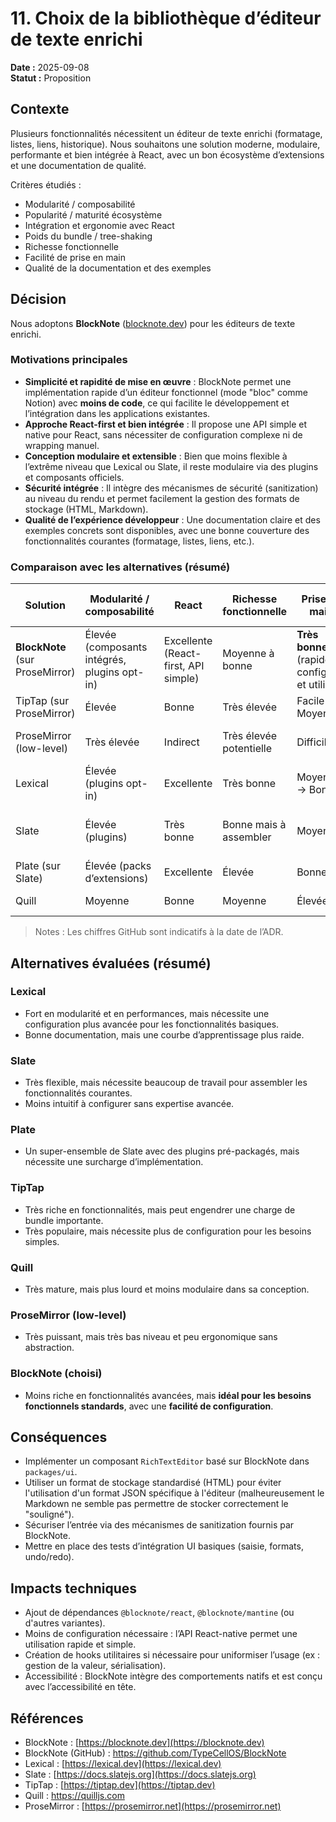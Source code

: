 # 11. Choix de la bibliothèque d’éditeur de texte enrichi

**Date :** 2025-09-08  
**Statut :** Proposition

## Contexte

Plusieurs fonctionnalités nécessitent un éditeur de texte enrichi (formatage, listes, liens, historique). Nous souhaitons une solution moderne, modulaire, performante et bien intégrée à React, avec un bon écosystème d’extensions et une documentation de qualité.

Critères étudiés :

- Modularité / composabilité  
- Popularité / maturité écosystème  
- Intégration et ergonomie avec React  
- Poids du bundle / tree-shaking  
- Richesse fonctionnelle  
- Facilité de prise en main  
- Qualité de la documentation et des exemples  

## Décision

Nous adoptons **BlockNote** ([blocknote.dev](https://blocknote.dev)) pour les éditeurs de texte enrichi.

### Motivations principales

- **Simplicité et rapidité de mise en œuvre** : BlockNote permet une implémentation rapide d’un éditeur fonctionnel (mode "bloc" comme Notion) avec **moins de code**, ce qui facilite le développement et l’intégration dans les applications existantes.
- **Approche React-first et bien intégrée** : Il propose une API simple et native pour React, sans nécessiter de configuration complexe ni de wrapping manuel.
- **Conception modulaire et extensible** : Bien que moins flexible à l’extrême niveau que Lexical ou Slate, il reste modulaire via des plugins et composants officiels.
- **Sécurité intégrée** : Il intègre des mécanismes de sécurité (sanitization) au niveau du rendu et permet facilement la gestion des formats de stockage (HTML, Markdown).
- **Qualité de l’expérience développeur** : Une documentation claire et des exemples concrets sont disponibles, avec une bonne couverture des fonctionnalités courantes (formatage, listes, liens, etc.).

### Comparaison avec les alternatives (résumé)

| Solution | Modularité / composabilité | React | Richesse fonctionnelle | Prise en main | Docs / exemples | Popularité / pérennité | Étoiles GitHub (≈) | Issues ouvertes (≈) |
| --- | --- | --- | --- | --- | --- | --- | --- | --- |
| **BlockNote** (sur ProseMirror) | Élevée (composants intégrés, plugins opt-in) | Excellente (React-first, API simple) | Moyenne à bonne | **Très bonne** (rapide à configurer et utiliser) | Bonne (exemples très clairs) | Bonne et croissante | ~8.5k | ~200 |
| TipTap (sur ProseMirror) | Élevée | Bonne | Très élevée | Facile → Moyenne | Excellente | Très populaire | ~32k | ~710 |
| ProseMirror (low-level) | Très élevée | Indirect | Très élevée potentielle | Difficile | Bonne mais bas-niveau | Très mature, stable | ~8k | ~132 |
| Lexical | Élevée (plugins opt-in) | Excellente | Très bonne | Moyenne → Bonne | Très bonne | Bonne et en croissance | ~22k | ~500 |
| Slate | Élevée (plugins) | Très bonne | Bonne mais à assembler | Moyenne | Bonne | Communauté solide, rythme modéré | ~31k | ~670 |
| Plate (sur Slate) | Élevée (packs d’extensions) | Excellente | Élevée | Bonne | Très bonnes | Bonne | ~15k | ~10 |
| Quill | Moyenne | Bonne | Moyenne | Élevée | Bonnes | Mature et très répandu | Quill ~46k | Quill ~500 |

> Notes : Les chiffres GitHub sont indicatifs à la date de l’ADR.

## Alternatives évaluées (résumé)

### Lexical  

- Fort en modularité et en performances, mais nécessite une configuration plus avancée pour les fonctionnalités basiques.  
- Bonne documentation, mais une courbe d’apprentissage plus raide.

### Slate  

- Très flexible, mais nécessite beaucoup de travail pour assembler les fonctionnalités courantes.  
- Moins intuitif à configurer sans expertise avancée.

### Plate  

- Un super-ensemble de Slate avec des plugins pré-packagés, mais nécessite une surcharge d’implémentation.

### TipTap  

- Très riche en fonctionnalités, mais peut engendrer une charge de bundle importante.  
- Très populaire, mais nécessite plus de configuration pour les besoins simples.

### Quill  

- Très mature, mais plus lourd et moins modulaire dans sa conception.

### ProseMirror (low-level)  

- Très puissant, mais très bas niveau et peu ergonomique sans abstraction.

### BlockNote (choisi)  

- Moins riche en fonctionnalités avancées, mais **idéal pour les besoins fonctionnels standards**, avec une **facilité de configuration**.

## Conséquences

- Implémenter un composant `RichTextEditor` basé sur BlockNote dans `packages/ui`.
- Utiliser un format de stockage standardisé (HTML) pour éviter l'utilisation d'un format JSON spécifique à l'éditeur (malheureusement le Markdown ne semble pas permettre de stocker correctement le "souligné").
- Sécuriser l’entrée via des mécanismes de sanitization fournis par BlockNote.
- Mettre en place des tests d’intégration UI basiques (saisie, formats, undo/redo).

## Impacts techniques

- Ajout de dépendances `@blocknote/react`, `@blocknote/mantine` (ou d'autres variantes).
- Moins de configuration nécessaire : l’API React-native permet une utilisation rapide et simple.
- Création de hooks utilitaires si nécessaire pour uniformiser l’usage (ex : gestion de la valeur, sérialisation).
- Accessibilité : BlockNote intègre des comportements natifs et est conçu avec l’accessibilité en tête.

## Références

- BlockNote : [https://blocknote.dev](https://blocknote.dev)  
- BlockNote (GitHub) : https://github.com/TypeCellOS/BlockNote  
- Lexical : [https://lexical.dev](https://lexical.dev)  
- Slate : [https://docs.slatejs.org](https://docs.slatejs.org)  
- TipTap : [https://tiptap.dev](https://tiptap.dev)  
- Quill : https://quilljs.com  
- ProseMirror : [https://prosemirror.net](https://prosemirror.net)  
